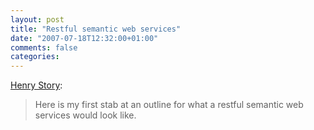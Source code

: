 ```yaml
---
layout: post
title: "Restful semantic web services"
date: "2007-07-18T12:32:00+01:00"
comments: false
categories: 
---
```


<p><a href="http://blogs.sun.com/bblfish/entry/restful_semantic_web_services">Henry Story</a>:</p>

<blockquote>
<p>Here is my first stab at an outline for what a restful semantic web services would look like.</p>
</blockquote>


